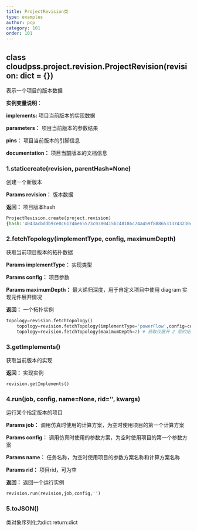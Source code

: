 ```yaml
---
title: ProjectRevision类
type: examples
author: pcp
category: 101
order: 101
---
```


## class cloudpss.project.revision.ProjectRevision(revision: dict = {})
表示一个项目的版本数据

**实例变量说明**：

**implements:** 项目当前版本的实现数据

**parameters：** 项目当前版本的参数结果

**pins：** 项目当前版本的引脚信息

**documentation：** 项目当前版本的文档信息

### 1.staticcreate(revision, parentHash=None)
创建一个新版本

**Params revision：**  版本数据

**返回：**  项目版本hash
```python
ProjectRevision.create(project.revision)
{hash:'4043acbddb9ce0c6174be65573c0380415bc48186c74a459f88865313743230c'}
```

### 2.fetchTopology(implementType, config, maximumDepth)
获取当前项目版本的拓扑数据

**Params implementType：**  实现类型

**Params config：**  项目参数

**Params maximumDepth：**  最大递归深度，用于自定义项目中使用 diagram 实现元件展开情况

**返回：**  一个拓扑实例

```python
topology=revision.fetchTopology()
    topology=revision.fetchTopology(implementType='powerFlow',config=config) # 获取潮流实现的拓扑数据
    topology=revision.fetchTopology(maximumDepth=2) # 获取仅展开 2 层的拓扑数据
```

### 3.getImplements()
获取当前版本的实现

**返回：**  实现实例
```python
revision.getImplements()
```

### 4.run(job, config, name=None, rid='', kwargs)
运行某个指定版本的项目

**Params job：**  调用仿真时使用的计算方案，为空时使用项目的第一个计算方案

**Params config：**  调用仿真时使用的参数方案，为空时使用项目的第一个参数方案

**Params name：**  任务名称，为空时使用项目的参数方案名称和计算方案名称

**Params rid：**  项目rid，可为空

**返回：**  返回一个运行实例

```python
revision.run(revision,job,config,'')
```

### 5.toJSON()
类对象序列化为dict:return:dict